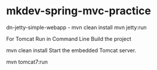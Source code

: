 # mkdev-spring-mvc-practice

dn-jetty-simple-webapp -
    mvn clean install
    mvn jetty:run
    
For Tomcat Run in Command Line
Build the project

mvn clean install
Start the embedded Tomcat server.

mvn tomcat7:run
